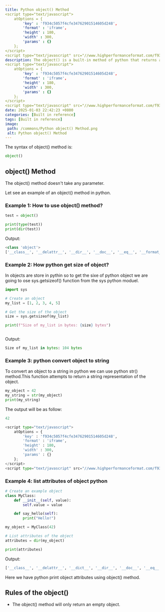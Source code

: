 ```yaml
---
title: Python object() Method
<script type="text/javascript">
	atOptions = {
		'key' : 'f934c5057f4cfe34762901514605d248',
		'format' : 'iframe',
		'height' : 180,
		'width' : 300,
		'params' : {}
	};
</script>
<script type="text/javascript" src="//www.highperformanceformat.com/f934c5057f4cfe34762901514605d248/invoke.js"></script>
description: The object() is a built-in method of python that returns an empty object that is the base for all the classes.
<script type="text/javascript">
	atOptions = {
		'key' : 'f934c5057f4cfe34762901514605d248',
		'format' : 'iframe',
		'height' : 180,
		'width' : 300,
		'params' : {}
	};
</script>
<script type="text/javascript" src="//www.highperformanceformat.com/f934c5057f4cfe34762901514605d248/invoke.js"></script>
date: 2025-01-03 22:42:23 +0800
categories: [Built in reference]
tags: [Built in reference]
image:
 path: /commons/Python object() Method.png
 alt: Python object() Method
---
```


The syntax of object() method is:

```python
object()
```

## object() Method

The object() method doesn't take any parameter.

Let see an example of an object() method in python.

### Example 1: How to use object() method?

```python
test = object()

print(type(test))
print(dir(test))

```

Output:

```python
<class 'object'>
['__class__', '__delattr__', '__dir__', '__doc__', '__eq__', '__format__', '__ge__', '__getattribute__', '__gt__', '__hash__', '__init__', '__init_subclass__', '__le__', '__lt__', '__ne__', '__new__', '__reduce__', '__reduce_ex__', '__repr__', '__setattr__', '__sizeof__', '__str__', '__subclasshook__']

```

### Example 2: How python get size of object?

In objects are store in pythin so to get the sixe of python object we are going to ose sys.getsizeof() function from the sys python moduel.

```python
import sys

# Create an object
my_list = [1, 2, 3, 4, 5]

# Get the size of the object
size = sys.getsizeof(my_list)

print(f"Size of my_list in bytes: {size} bytes")



```

Output:

```python
Size of my_list in bytes: 104 bytes

```

### Example 3: python convert object to string

To convert an object to a string in python we can use python str() method.This function attempts to return a string representation of the object.

```python
my_object = 42
my_string = str(my_object)
print(my_string)

```

The output will be as follow:

```python
42

<script type="text/javascript">
	atOptions = {
		'key' : 'f934c5057f4cfe34762901514605d248',
		'format' : 'iframe',
		'height' : 180,
		'width' : 300,
		'params' : {}
	};
</script>
<script type="text/javascript" src="//www.highperformanceformat.com/f934c5057f4cfe34762901514605d248/invoke.js"></script>
```

### Example 4: list attributes of object python

```python
# Create an example object
class MyClass:
    def __init__(self, value):
        self.value = value

    def say_hello(self):
        print("Hello!")

my_object = MyClass(42)

# List attributes of the object
attributes = dir(my_object)

print(attributes)

```

Output:

```python
['__class__', '__delattr__', '__dict__', '__dir__', '__doc__', '__eq__', '__format__', '__ge__', '__getattribute__', '__gt__', '__hash__', '__init__', '__init_subclass__', '__le__', '__lt__', '__module__', '__ne__', '__new__', '__reduce__', '__reduce_ex__', '__repr__', '__setattr__', '__sizeof__', '__str__', '__subclasshook__', '__weakref__', 'say_hello', 'value']

```

Here we have python print object attributes using object() method.

## Rules of the object()

* The object() method will only return an empty object.